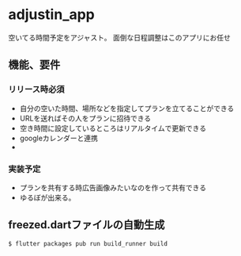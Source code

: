 # adjustin_app
空いてる時間予定をアジャスト。
面倒な日程調整はこのアプリにお任せ

## 機能、要件

### リリース時必須

- 自分の空いた時間、場所などを指定してプランを立てることができる
- URLを送ればその人をプランに招待できる
- 空き時間に設定しているところはリアルタイムで更新できる
- googleカレンダーと連携
- 

### 実装予定

- プランを共有する時広告画像みたいなのを作って共有できる
- ゆるぼが出来る。

## freezed.dartファイルの自動生成

` $ flutter packages pub run build_runner build `
